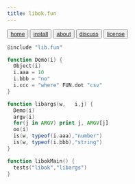 ```yaml
---
title: libok.fun
---
```


<button class="button button1"><a href="/simpleai/index>home">home</a></button>
<button class="button button2"><a href="/simpleai/INSTALL>install">install</a></button>
<button class="button button1"><a href="/simpleai/ABOUT>doc">about</a></button>
<button class="button button2"><a href="http://github.com/timm/simpleai/issues>discuss">discuss</a></button>
<button class="button button1"><a href="/simpleai/LICENSE">license</a></button>

```awk
@include "lib.fun"
```

```awk
function Demo(i) {
  Object(i)
  i.aaa = 10
  i.bbb = "no"
  i.ccc = "where" FUN.dot "csv"
}
```

```awk
function libargs(w,   i,j) {
  Demo(i)
  argv(i)
  for(j in ARGV) print j, ARGV[j]
  oo(i)
  is(w, typeof(i.aaa),"number")
  is(w, typeof(i.bbb),"string")
}
```

```awk
function libokMain() { 
  tests("libok","libargs") 
}
```

